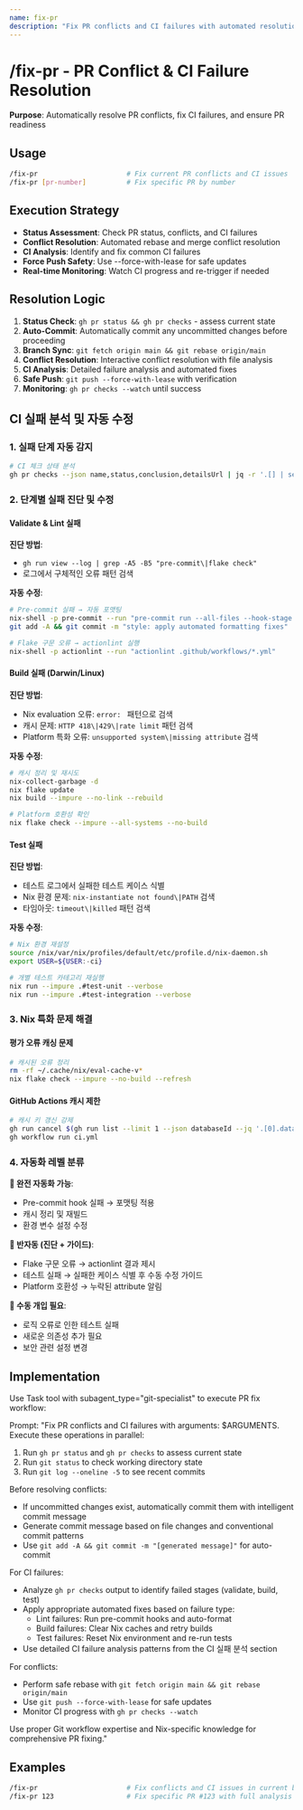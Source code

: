 ```yaml
---
name: fix-pr
description: "Fix PR conflicts and CI failures with automated resolution"
---
```


# /fix-pr - PR Conflict & CI Failure Resolution

**Purpose**: Automatically resolve PR conflicts, fix CI failures, and ensure PR readiness

## Usage

```bash
/fix-pr                      # Fix current PR conflicts and CI issues
/fix-pr [pr-number]          # Fix specific PR by number
```

## Execution Strategy

- **Status Assessment**: Check PR status, conflicts, and CI failures
- **Conflict Resolution**: Automated rebase and merge conflict resolution
- **CI Analysis**: Identify and fix common CI failures
- **Force Push Safety**: Use --force-with-lease for safe updates
- **Real-time Monitoring**: Watch CI progress and re-trigger if needed

## Resolution Logic

1. **Status Check**: `gh pr status && gh pr checks` - assess current state
2. **Auto-Commit**: Automatically commit any uncommitted changes before proceeding
3. **Branch Sync**: `git fetch origin main && git rebase origin/main`
4. **Conflict Resolution**: Interactive conflict resolution with file analysis
5. **CI Analysis**: Detailed failure analysis and automated fixes
6. **Safe Push**: `git push --force-with-lease` with verification
7. **Monitoring**: `gh pr checks --watch` until success

## CI 실패 분석 및 자동 수정

### 1. 실패 단계 자동 감지
```bash
# CI 체크 상태 분석
gh pr checks --json name,status,conclusion,detailsUrl | jq -r '.[] | select(.conclusion=="failure") | "\(.name): \(.status)"'
```

### 2. 단계별 실패 진단 및 수정

#### **Validate & Lint 실패**
**진단 방법**:
- `gh run view --log | grep -A5 -B5 "pre-commit\|flake check"`
- 로그에서 구체적인 오류 패턴 검색

**자동 수정**:
```bash
# Pre-commit 실패 → 자동 포맷팅
nix-shell -p pre-commit --run "pre-commit run --all-files --hook-stage manual"
git add -A && git commit -m "style: apply automated formatting fixes"

# Flake 구문 오류 → actionlint 실행
nix-shell -p actionlint --run "actionlint .github/workflows/*.yml"
```

#### **Build 실패 (Darwin/Linux)**
**진단 방법**:
- Nix evaluation 오류: `error: ` 패턴으로 검색
- 캐시 문제: `HTTP 418\|429\|rate limit` 패턴 검색
- Platform 특화 오류: `unsupported system\|missing attribute` 검색

**자동 수정**:
```bash
# 캐시 정리 및 재시도
nix-collect-garbage -d
nix flake update
nix build --impure --no-link --rebuild

# Platform 호환성 확인
nix flake check --impure --all-systems --no-build
```

#### **Test 실패**
**진단 방법**:
- 테스트 로그에서 실패한 테스트 케이스 식별
- Nix 환경 문제: `nix-instantiate not found\|PATH` 검색
- 타임아웃: `timeout\|killed` 패턴 검색

**자동 수정**:
```bash
# Nix 환경 재설정
source /nix/var/nix/profiles/default/etc/profile.d/nix-daemon.sh
export USER=${USER:-ci}

# 개별 테스트 카테고리 재실행
nix run --impure .#test-unit --verbose
nix run --impure .#test-integration --verbose
```

### 3. Nix 특화 문제 해결

#### **평가 오류 캐싱 문제**
```bash
# 캐시된 오류 정리
rm -rf ~/.cache/nix/eval-cache-v*
nix flake check --impure --no-build --refresh
```

#### **GitHub Actions 캐시 제한**
```bash
# 캐시 키 갱신 강제
gh run cancel $(gh run list --limit 1 --json databaseId --jq '.[0].databaseId')
gh workflow run ci.yml
```

### 4. 자동화 레벨 분류

**🤖 완전 자동화 가능**:
- Pre-commit hook 실패 → 포맷팅 적용
- 캐시 정리 및 재빌드
- 환경 변수 설정 수정

**🔧 반자동 (진단 + 가이드)**:
- Flake 구문 오류 → actionlint 결과 제시
- 테스트 실패 → 실패한 케이스 식별 후 수동 수정 가이드
- Platform 호환성 → 누락된 attribute 알림

**👤 수동 개입 필요**:
- 로직 오류로 인한 테스트 실패
- 새로운 의존성 추가 필요
- 보안 관련 설정 변경

## Implementation

Use Task tool with subagent_type="git-specialist" to execute PR fix workflow:

Prompt: "Fix PR conflicts and CI failures with arguments: $ARGUMENTS. Execute these operations in parallel:

1. Run `gh pr status` and `gh pr checks` to assess current state
2. Run `git status` to check working directory state
3. Run `git log --oneline -5` to see recent commits

Before resolving conflicts:
- If uncommitted changes exist, automatically commit them with intelligent commit message
- Generate commit message based on file changes and conventional commit patterns
- Use `git add -A && git commit -m "[generated message]"` for auto-commit

For CI failures:
- Analyze `gh pr checks` output to identify failed stages (validate, build, test)
- Apply appropriate automated fixes based on failure type:
  - Lint failures: Run pre-commit hooks and auto-format
  - Build failures: Clear Nix caches and retry builds
  - Test failures: Reset Nix environment and re-run tests
- Use detailed CI failure analysis patterns from the CI 실패 분석 section

For conflicts:
- Perform safe rebase with `git fetch origin main && git rebase origin/main`
- Use `git push --force-with-lease` for safe updates
- Monitor CI progress with `gh pr checks --watch`

Use proper Git workflow expertise and Nix-specific knowledge for comprehensive PR fixing."

## Examples

```bash
/fix-pr                      # Fix conflicts and CI issues in current branch
/fix-pr 123                  # Fix specific PR #123 with full analysis
```
